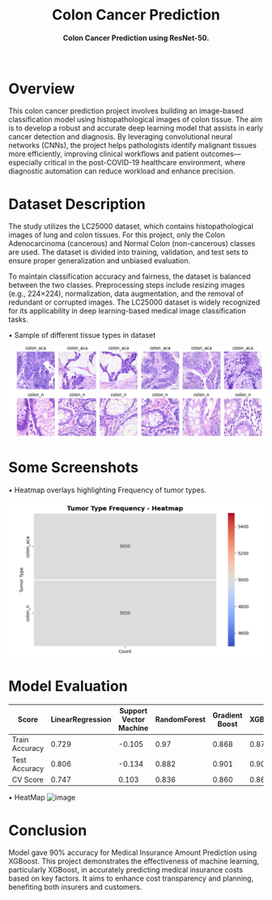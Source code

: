 <h1 align="center">Colon Cancer Prediction</h1>

<div align= "center">
  <h4>Colon Cancer Prediction using ResNet-50.</h4><br>
 </div>
 
# Overview
This colon cancer prediction project involves building an image-based classification model using histopathological images of colon tissue. The aim is to develop a robust and accurate deep learning model that assists in early cancer detection and diagnosis. By leveraging convolutional neural networks (CNNs), the project helps pathologists identify malignant tissues more efficiently, improving clinical workflows and patient outcomes—especially critical in the post-COVID-19 healthcare environment, where diagnostic automation can reduce workload and enhance precision.
# Dataset Description
The study utilizes the LC25000 dataset, which contains histopathological images of lung and colon tissues. For this project, only the Colon Adenocarcinoma (cancerous) and Normal Colon (non-cancerous) classes are used. The dataset is divided into training, validation, and test sets to ensure proper generalization and unbiased evaluation.

To maintain classification accuracy and fairness, the dataset is balanced between the two classes. Preprocessing steps include resizing images (e.g., 224×224), normalization, data augmentation, and the removal of redundant or corrupted images. The LC25000 dataset is widely recognized for its applicability in deep learning-based medical image classification tasks.

• Sample of different tissue types in dataset

![image](Outputs/image_sets.jpg)

# Some Screenshots

• Heatmap overlays highlighting Frequency of tumor types.<br>

![image](Outputs/tumor-typre.jpg)



# Model Evaluation



| Score | LinearRegression | Support Vector Machine | RandomForest | Gradient Boost| XGBoost|
| ----------- | ----------- | ----------- | ----------- | ----------- | ----------- |
| Train Accuracy | 0.729 | -0.105 | 0.97 | 0.868 |0.870 |
| Test Accuracy | 0.806 | -0.134 | 0.882 | 0.901 | 0.904 |
| CV Score | 0.747 | 0.103 | 0.836 | 0.860 | 0.860 |

• HeatMap
![image](Outputs/photo_2025-02-27_16-25-50.jpg)

# Conclusion
Model gave 90% accuracy for Medical Insurance Amount Prediction using XGBoost. This project demonstrates the effectiveness of machine learning, particularly XGBoost, in accurately predicting medical insurance costs based on key factors. It aims to enhance cost transparency and planning, benefiting both insurers and customers.
